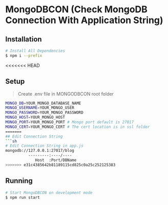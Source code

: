 
# MongoDBCON (Check MongoDB Connection With Application String)

## Installation
```sh
# Install All Dependencies
$ npm i --prefix
```

<<<<<<< HEAD
## Setup 

> Create .env file in MONGODBCON root folder

```sh
MONGO_DB=YOUR_MONGO_DATABASE_NAME
MONGO_USERNAME=YOUR_MONGO_USER
MONGO_PASSWORD=YOUR_MONGO_PASSWORD
MONGO_HOST=YOUR_MONGO_HOST
MONGO_PORT=YOUR_MONGO_PORT # Mongo port default is 27017
MONGO_CERT=YOUR_MONGO_CERT # The cert location is in ssl folder
=======
## Edit Connection String
```sh
# Edit Connection String in app.js
mongodb://127.0.0.1:27017/blog
          ---------:----/----
             Host  :Port/DBName
>>>>>>> e31c4385642b81189115cd825c0a25c252125383
```

## Running
```sh
# Start MongoDBCON on development mode
$ npm run start
```